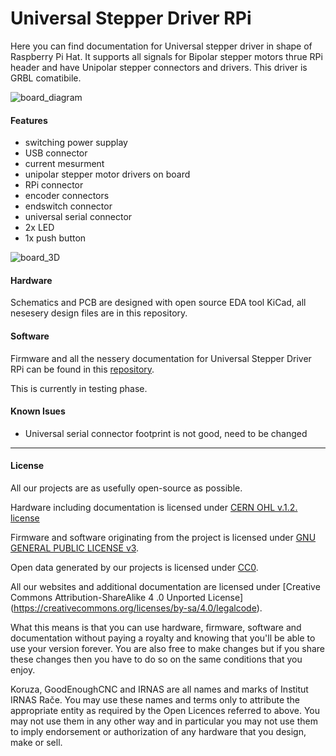 # Universal Stepper Driver RPi

Here you can find documentation for Universal stepper driver in shape of Raspberry Pi Hat. It supports all signals for Bipolar stepper motors thrue RPi header and have Unipolar stepper connectors and drivers. This driver is GRBL comatibile.


![board_diagram](https://raw.githubusercontent.com/VojislavM/Universal-Stepper-Driver-Rpi/master/BLOCK%20DIAGRAM%20Universal%20Stepper%20Driver.png)
#### Features
- switching power supplay
- USB connector
- current mesurment
- unipolar stepper motor drivers on board
- RPi connector
- encoder connectors
- endswitch connector
- universal serial connector
- 2x LED
- 1x push button

![board_3D](https://raw.githubusercontent.com/VojislavM/Universal-Stepper-Driver-Rpi/master/boards3D.png)

#### Hardware
Schematics and PCB are designed with open source EDA tool KiCad, all nesesery design files are in this repository.

#### Software
Firmware and all the nessery documentation for Universal Stepper Driver RPi can be found in this [repository](https://github.com/IRNAS/grbl_stm32).

This is currently in testing phase.

#### Known Isues
- Universal serial connector footprint is not good, need to be changed

---

#### License

All our projects are as usefully open-source as possible.

Hardware including documentation is licensed under [CERN OHL v.1.2. license](http://www.ohwr.org/licenses/cern-ohl/v1.2)

Firmware and software originating from the project is licensed under [GNU GENERAL PUBLIC LICENSE v3](http://www.gnu.org/licenses/gpl-3.0.en.html).

Open data generated by our projects is licensed under [CC0](https://creativecommons.org/publicdomain/zero/1.0/legalcode).

All our websites and additional documentation are licensed under [Creative Commons Attribution-ShareAlike 4 .0 Unported License] (https://creativecommons.org/licenses/by-sa/4.0/legalcode).

What this means is that you can use hardware, firmware, software and documentation without paying a royalty and knowing that you'll be able to use your version forever. You are also free to make changes but if you share these changes then you have to do so on the same conditions that you enjoy.

Koruza, GoodEnoughCNC and IRNAS are all names and marks of Institut IRNAS Rače. 
You may use these names and terms only to attribute the appropriate entity as required by the Open Licences referred to above. You may not use them in any other way and in particular you may not use them to imply endorsement or authorization of any hardware that you design, make or sell.

